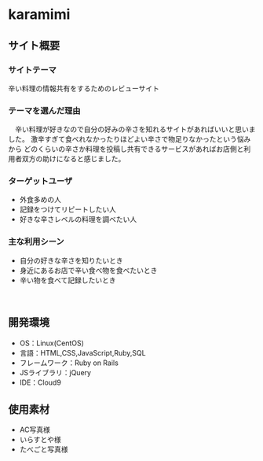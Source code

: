 # karamimi
## サイト概要
### サイトテーマ
  辛い料理の情報共有をするためのレビューサイト
### テーマを選んだ理由
　辛い料理が好きなので自分の好みの辛さを知れるサイトがあればいいと思いました。
  激辛すぎて食べれなかったりほどよい辛さで物足りなかったという悩みから
  どのくらいの辛さか料理を投稿し共有できるサービスがあればお店側と利用者双方の助けになると感じました。
### ターゲットユーザ

- 外食多めの人
 - 記録をつけてリピートしたい人
 - 好きな辛さレベルの料理を調べたい人

### 主な利用シーン

- 自分の好きな辛さを知りたいとき
 - 身近にあるお店で辛い食べ物を食べたいとき
 - 辛い物を食べて記録したいとき

​
## 開発環境
- OS：Linux(CentOS)
- 言語：HTML,CSS,JavaScript,Ruby,SQL
- フレームワーク：Ruby on Rails
- JSライブラリ：jQuery
- IDE：Cloud9
​
## 使用素材
- AC写真様
- いらすとや様
- たべごと写真様

